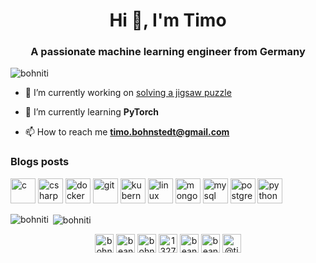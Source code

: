 <h1 align="center">Hi 👋, I'm Timo</h1>
<h3 align="center">A passionate machine learning engineer from Germany</h3>

<p align="left"> <img src="https://komarev.com/ghpvc/?username=bohniti" alt="bohniti" /> </p>

- 🔭 I’m currently working on [solving a jigsaw puzzle](https://github.com/bohniti/Jigsaw-Puzzling)

- 🌱 I’m currently learning **PyTorch**

- 📫 How to reach me **timo.bohnstedt@gmail.com**

### Blogs posts
<!-- BLOG-POST-LIST:START -->
<!-- BLOG-POST-LIST:END -->

<p align="left"><img src="https://devicons.github.io/devicon/devicon.git/icons/c/c-original.svg" alt="c" width="40" height="40"/> <img src="https://devicons.github.io/devicon/devicon.git/icons/csharp/csharp-original.svg" alt="csharp" width="40" height="40"/> <img src="https://devicons.github.io/devicon/devicon.git/icons/docker/docker-original-wordmark.svg" alt="docker" width="40" height="40"/> <img src="https://www.vectorlogo.zone/logos/git-scm/git-scm-icon.svg" alt="git" width="40" height="40"/> <img src="https://www.vectorlogo.zone/logos/kubernetes/kubernetes-icon.svg" alt="kubernetes" width="40" height="40"/> <img src="https://devicons.github.io/devicon/devicon.git/icons/linux/linux-original.svg" alt="linux" width="40" height="40"/> <img src="https://devicons.github.io/devicon/devicon.git/icons/mongodb/mongodb-original-wordmark.svg" alt="mongodb" width="40" height="40"/> <img src="https://devicons.github.io/devicon/devicon.git/icons/mysql/mysql-original-wordmark.svg" alt="mysql" width="40" height="40"/> <img src="https://devicons.github.io/devicon/devicon.git/icons/postgresql/postgresql-original-wordmark.svg" alt="postgresql" width="40" height="40"/> <img src="https://devicons.github.io/devicon/devicon.git/icons/python/python-original.svg" alt="python" width="40" height="40"/></p><p><img align="left" src="https://github-readme-stats.vercel.app/api/top-langs/?username=bohniti&layout=compact&hide=html" alt="bohniti" /></p>

<p>&nbsp;<img align="center" src="https://github-readme-stats.vercel.app/api?username=bohniti&show_icons=true" alt="bohniti" /></p>

<p align="center"> 
<a href="https://dev.to/bohniti" target="blank"><img align="center" src="https://cdn.jsdelivr.net/npm/simple-icons@3.0.1/icons/dev-dot-to.svg" alt="bohniti" height="30" width="30" /></a>
<a href="https://twitter.com/beantown1992" target="blank"><img align="center" src="https://cdn.jsdelivr.net/npm/simple-icons@3.0.1/icons/twitter.svg" alt="beantown1992" height="30" width="30" /></a>
<a href="https://linkedin.com/in/bohniti" target="blank"><img align="center" src="https://cdn.jsdelivr.net/npm/simple-icons@3.0.1/icons/linkedin.svg" alt="bohniti" height="30" width="30" /></a>
<a href="https://stackoverflow.com/users/13279582" target="blank"><img align="center" src="https://cdn.jsdelivr.net/npm/simple-icons@3.0.1/icons/stackoverflow.svg" alt="13279582" height="30" width="30" /></a>
<a href="https://kaggle.com/beantown" target="blank"><img align="center" src="https://cdn.jsdelivr.net/npm/simple-icons@3.0.1/icons/kaggle.svg" alt="beantown" height="30" width="30" /></a>
<a href="https://instagram.com/beantown1992" target="blank"><img align="center" src="https://cdn.jsdelivr.net/npm/simple-icons@3.0.1/icons/instagram.svg" alt="beantown1992" height="30" width="30" /></a>
<a href="https://medium.com/@timo.bohnstedt" target="blank"><img align="center" src="https://cdn.jsdelivr.net/npm/simple-icons@3.0.1/icons/medium.svg" alt="@timo.bohnstedt" height="30" width="30" /></a>
</p>
